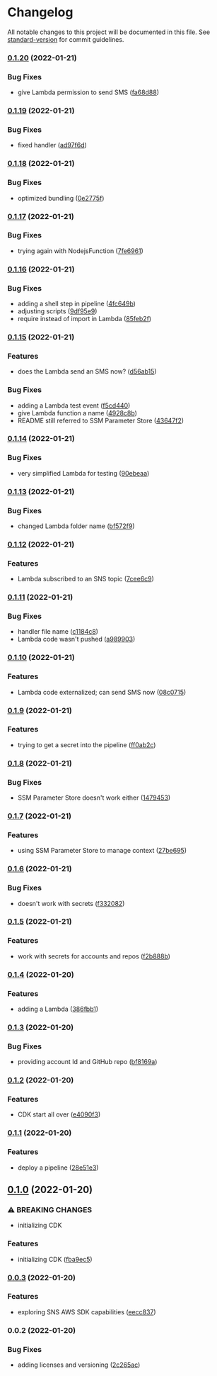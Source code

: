 # Changelog

All notable changes to this project will be documented in this file. See [standard-version](https://github.com/conventional-changelog/standard-version) for commit guidelines.

### [0.1.20](https://github.com/cabcookie/sns-cost-allocation/compare/v0.1.19...v0.1.20) (2022-01-21)


### Bug Fixes

* give Lambda permission to send SMS ([fa68d88](https://github.com/cabcookie/sns-cost-allocation/commit/fa68d88d56f6b5df5c24dcddd6903dfccd88a477))

### [0.1.19](https://github.com/cabcookie/sns-cost-allocation/compare/v0.1.18...v0.1.19) (2022-01-21)


### Bug Fixes

* fixed handler ([ad97f6d](https://github.com/cabcookie/sns-cost-allocation/commit/ad97f6d355c600ce202ba5ec934581c722276842))

### [0.1.18](https://github.com/cabcookie/sns-cost-allocation/compare/v0.1.17...v0.1.18) (2022-01-21)


### Bug Fixes

* optimized bundling ([0e2775f](https://github.com/cabcookie/sns-cost-allocation/commit/0e2775f40b7e7fa7589dbb339136a9cd384bd6e0))

### [0.1.17](https://github.com/cabcookie/sns-cost-allocation/compare/v0.1.16...v0.1.17) (2022-01-21)


### Bug Fixes

* trying again with NodejsFunction ([7fe6961](https://github.com/cabcookie/sns-cost-allocation/commit/7fe69612c47e3ce07a2ea210d8ad1aceba9dabb0))

### [0.1.16](https://github.com/cabcookie/sns-cost-allocation/compare/v0.1.15...v0.1.16) (2022-01-21)


### Bug Fixes

* adding a shell step in pipeline ([4fc649b](https://github.com/cabcookie/sns-cost-allocation/commit/4fc649b15be0bbeaa0ce01dec6ae909f1098e0d4))
* adjusting scripts ([9df95e9](https://github.com/cabcookie/sns-cost-allocation/commit/9df95e960a3748ea83e453e8bc0b55d594f23c6f))
* require instead of import in Lambda ([85feb2f](https://github.com/cabcookie/sns-cost-allocation/commit/85feb2f75327f9ffbf8faa67d40fea02e1c3cad3))

### [0.1.15](https://github.com/cabcookie/sns-cost-allocation/compare/v0.1.14...v0.1.15) (2022-01-21)


### Features

* does the Lambda send an SMS now? ([d56ab15](https://github.com/cabcookie/sns-cost-allocation/commit/d56ab150c32f8ea6f9ebf96812193e93a436ae0b))


### Bug Fixes

* adding a Lambda test event ([f5cd440](https://github.com/cabcookie/sns-cost-allocation/commit/f5cd44087129d4ead1adb83815c089b732357df4))
* give Lambda function a name ([4928c8b](https://github.com/cabcookie/sns-cost-allocation/commit/4928c8b7d6d0d9dc797c78328807a554d9e00110))
* README still referred to SSM Parameter Store ([43647f2](https://github.com/cabcookie/sns-cost-allocation/commit/43647f250f3c5beca35fe6d1a1bac5563b0d9b6f))

### [0.1.14](https://github.com/cabcookie/sns-cost-allocation/compare/v0.1.13...v0.1.14) (2022-01-21)


### Bug Fixes

* very simplified Lambda for testing ([90ebeaa](https://github.com/cabcookie/sns-cost-allocation/commit/90ebeaab63628e6f8495dc9536f2b14176652e37))

### [0.1.13](https://github.com/cabcookie/sns-cost-allocation/compare/v0.1.12...v0.1.13) (2022-01-21)


### Bug Fixes

* changed Lambda folder name ([bf572f9](https://github.com/cabcookie/sns-cost-allocation/commit/bf572f96eebc869f6ef1e2cdc08bc2ff082e816b))

### [0.1.12](https://github.com/cabcookie/sns-cost-allocation/compare/v0.1.11...v0.1.12) (2022-01-21)


### Features

* Lambda subscribed to an SNS topic ([7cee6c9](https://github.com/cabcookie/sns-cost-allocation/commit/7cee6c932509ef1c93a8d3b310dde8aafe5ea0b1))

### [0.1.11](https://github.com/cabcookie/sns-cost-allocation/compare/v0.1.10...v0.1.11) (2022-01-21)


### Bug Fixes

* handler file name ([c1184c8](https://github.com/cabcookie/sns-cost-allocation/commit/c1184c8d239ef52ebd53fa96ca4a2bb61dc86205))
* Lambda code wasn't pushed ([a989903](https://github.com/cabcookie/sns-cost-allocation/commit/a989903b340fd557eaeabf12fdedd11938df85b3))

### [0.1.10](https://github.com/cabcookie/sns-cost-allocation/compare/v0.1.9...v0.1.10) (2022-01-21)


### Features

* Lambda code externalized; can send SMS now ([08c0715](https://github.com/cabcookie/sns-cost-allocation/commit/08c07154a275a06991da8727168e7227550ab038))

### [0.1.9](https://github.com/cabcookie/sns-cost-allocation/compare/v0.1.8...v0.1.9) (2022-01-21)


### Features

* trying to get a secret into the pipeline ([ff0ab2c](https://github.com/cabcookie/sns-cost-allocation/commit/ff0ab2c69bd60f02472add73c050988de88612b6))

### [0.1.8](https://github.com/cabcookie/sns-cost-allocation/compare/v0.1.7...v0.1.8) (2022-01-21)


### Bug Fixes

* SSM Parameter Store doesn't work either ([1479453](https://github.com/cabcookie/sns-cost-allocation/commit/1479453af2769fc51120ced64041c7e7c8756d4b))

### [0.1.7](https://github.com/cabcookie/sns-cost-allocation/compare/v0.1.6...v0.1.7) (2022-01-21)


### Features

* using SSM Parameter Store to manage context ([27be695](https://github.com/cabcookie/sns-cost-allocation/commit/27be69568f61d61251810bce99731c615d35d52c))

### [0.1.6](https://github.com/cabcookie/sns-cost-allocation/compare/v0.1.5...v0.1.6) (2022-01-21)


### Bug Fixes

* doesn't work with secrets ([f332082](https://github.com/cabcookie/sns-cost-allocation/commit/f3320824299456ede17a5a82ccec542f93bd842a))

### [0.1.5](https://github.com/cabcookie/sns-cost-allocation/compare/v0.1.4...v0.1.5) (2022-01-21)


### Features

* work with secrets for accounts and repos ([f2b888b](https://github.com/cabcookie/sns-cost-allocation/commit/f2b888b76a818959cbb9a340aea00466b2f6ced0))

### [0.1.4](https://github.com/cabcookie/sns-cost-allocation/compare/v0.1.3...v0.1.4) (2022-01-20)


### Features

* adding a Lambda ([386fbb1](https://github.com/cabcookie/sns-cost-allocation/commit/386fbb17b46581e70597063f19be47c0e1489f70))

### [0.1.3](https://github.com/cabcookie/sns-cost-allocation/compare/v0.1.2...v0.1.3) (2022-01-20)


### Bug Fixes

* providing account Id and GitHub repo ([bf8169a](https://github.com/cabcookie/sns-cost-allocation/commit/bf8169a433a3348c816133ebbb2c1c6ed0a026d2))

### [0.1.2](https://github.com/cabcookie/sns-cost-allocation/compare/v0.1.1...v0.1.2) (2022-01-20)


### Features

* CDK start all over ([e4090f3](https://github.com/cabcookie/sns-cost-allocation/commit/e4090f3d84fa8efd2d687a9713629f09c2c31f4b))

### [0.1.1](https://github.com/cabcookie/sns-cost-allocation/compare/v0.1.0...v0.1.1) (2022-01-20)


### Features

* deploy a pipeline ([28e51e3](https://github.com/cabcookie/sns-cost-allocation/commit/28e51e3b484ceaf8a1273f010ff892ac3971e18e))

## [0.1.0](https://github.com/cabcookie/sns-cost-allocation/compare/v0.0.3...v0.1.0) (2022-01-20)


### ⚠ BREAKING CHANGES

* initializing CDK

### Features

* initializing CDK ([fba9ec5](https://github.com/cabcookie/sns-cost-allocation/commit/fba9ec532598835e7f47c137d29720a6413e029b))

### [0.0.3](https://github.com/cabcookie/sns-cost-allocation/compare/v0.0.2...v0.0.3) (2022-01-20)


### Features

* exploring SNS AWS SDK capabilities ([eecc837](https://github.com/cabcookie/sns-cost-allocation/commit/eecc8377f1de4777c388cc4fb05a488883c6957f))

### 0.0.2 (2022-01-20)


### Bug Fixes

* adding licenses and versioning ([2c265ac](https://github.com/cabcookie/sns-cost-allocation/commit/2c265acbf7af103c431ac0254fb9de64a9fa65a2))
